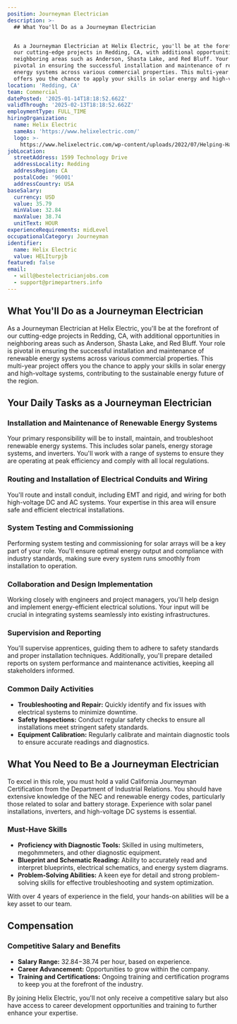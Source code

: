 ```yaml
---
position: Journeyman Electrician
description: >-
  ## What You'll Do as a Journeyman Electrician


  As a Journeyman Electrician at Helix Electric, you'll be at the forefront of
  our cutting-edge projects in Redding, CA, with additional opportunities in
  neighboring areas such as Anderson, Shasta Lake, and Red Bluff. Your role is
  pivotal in ensuring the successful installation and maintenance of renewable
  energy systems across various commercial properties. This multi-year project
  offers you the chance to apply your skills in solar energy and high-vo...
location: 'Redding, CA'
team: Commercial
datePosted: '2025-01-14T18:18:52.662Z'
validThrough: '2025-02-13T18:18:52.662Z'
employmentType: FULL_TIME
hiringOrganization:
  name: Helix Electric
  sameAs: 'https://www.helixelectric.com/'
  logo: >-
    https://www.helixelectric.com/wp-content/uploads/2022/07/Helping-Hands-Logo_Blue-e1656694113799.jpg
jobLocation:
  streetAddress: 1599 Technology Drive
  addressLocality: Redding
  addressRegion: CA
  postalCode: '96001'
  addressCountry: USA
baseSalary:
  currency: USD
  value: 35.79
  minValue: 32.84
  maxValue: 38.74
  unitText: HOUR
experienceRequirements: midLevel
occupationalCategory: Journeyman
identifier:
  name: Helix Electric
  value: HELIturpjb
featured: false
email:
  - will@bestelectricianjobs.com
  - support@primepartners.info
---
```




## What You'll Do as a Journeyman Electrician

As a Journeyman Electrician at Helix Electric, you'll be at the forefront of our cutting-edge projects in Redding, CA, with additional opportunities in neighboring areas such as Anderson, Shasta Lake, and Red Bluff. Your role is pivotal in ensuring the successful installation and maintenance of renewable energy systems across various commercial properties. This multi-year project offers you the chance to apply your skills in solar energy and high-voltage systems, contributing to the sustainable energy future of the region.

## Your Daily Tasks as a Journeyman Electrician

### Installation and Maintenance of Renewable Energy Systems

Your primary responsibility will be to install, maintain, and troubleshoot renewable energy systems. This includes solar panels, energy storage systems, and inverters. You'll work with a range of systems to ensure they are operating at peak efficiency and comply with all local regulations.

### Routing and Installation of Electrical Conduits and Wiring

You'll route and install conduit, including EMT and rigid, and wiring for both high-voltage DC and AC systems. Your expertise in this area will ensure safe and efficient electrical installations.

### System Testing and Commissioning

Performing system testing and commissioning for solar arrays will be a key part of your role. You'll ensure optimal energy output and compliance with industry standards, making sure every system runs smoothly from installation to operation.

### Collaboration and Design Implementation

Working closely with engineers and project managers, you'll help design and implement energy-efficient electrical solutions. Your input will be crucial in integrating systems seamlessly into existing infrastructures.

### Supervision and Reporting

You'll supervise apprentices, guiding them to adhere to safety standards and proper installation techniques. Additionally, you'll prepare detailed reports on system performance and maintenance activities, keeping all stakeholders informed.

### Common Daily Activities

- **Troubleshooting and Repair:** Quickly identify and fix issues with electrical systems to minimize downtime.
- **Safety Inspections:** Conduct regular safety checks to ensure all installations meet stringent safety standards.
- **Equipment Calibration:** Regularly calibrate and maintain diagnostic tools to ensure accurate readings and diagnostics.

## What You Need to Be a Journeyman Electrician

To excel in this role, you must hold a valid California Journeyman Certification from the Department of Industrial Relations. You should have extensive knowledge of the NEC and renewable energy codes, particularly those related to solar and battery storage. Experience with solar panel installations, inverters, and high-voltage DC systems is essential.

### Must-Have Skills

- **Proficiency with Diagnostic Tools:** Skilled in using multimeters, megohmmeters, and other diagnostic equipment.
- **Blueprint and Schematic Reading:** Ability to accurately read and interpret blueprints, electrical schematics, and energy system diagrams.
- **Problem-Solving Abilities:** A keen eye for detail and strong problem-solving skills for effective troubleshooting and system optimization.

With over 4 years of experience in the field, your hands-on abilities will be a key asset to our team.

## Compensation

### Competitive Salary and Benefits

- **Salary Range:** $32.84-$38.74 per hour, based on experience.
- **Career Advancement:** Opportunities to grow within the company.
- **Training and Certifications:** Ongoing training and certification programs to keep you at the forefront of the industry.

By joining Helix Electric, you'll not only receive a competitive salary but also have access to career development opportunities and training to further enhance your expertise.